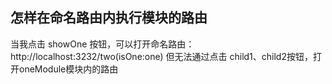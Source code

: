 ## 怎样在命名路由内执行模块的路由

当我点击 showOne 按钮，可以打开命名路由：http://localhost:3232/two(isOne:one)
但无法通过点击 child1、child2按钮，打开oneModule模块内的路由